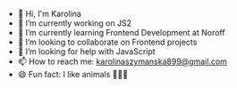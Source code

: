- 👋 Hi, I'm Karolina
- 🔭 I’m currently working on JS2
- 🌱 I’m currently learning Frontend Development at Noroff
- 👀 I’m looking to collaborate on Frontend projects
- 🤔 I’m looking for help with JavaScript
- 📫 How to reach me: karolinaszymanska899@gmail.com
- 😄 Fun fact: I like animals 🐶🐱🐰
